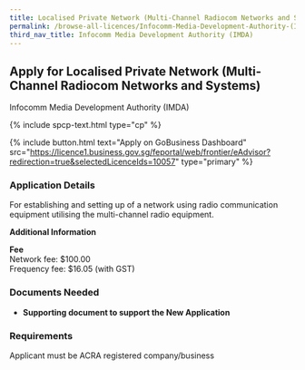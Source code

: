 ```yaml
---
title: Localised Private Network (Multi-Channel Radiocom Networks and Systems)
permalink: /browse-all-licences/Infocomm-Media-Development-Authority-(IMDA)/Localised-Private-Network-(Multi-Channel-Radiocom-Networks-and-Systems)
third_nav_title: Infocomm Media Development Authority (IMDA)
---
```


## Apply for Localised Private Network (Multi-Channel Radiocom Networks and Systems)

Infocomm Media Development Authority (IMDA)

{% include spcp-text.html type="cp" %}

{% include button.html text="Apply on GoBusiness Dashboard" src="https://licence1.business.gov.sg/feportal/web/frontier/eAdvisor?redirection=true&selectedLicenceIds=10057" type="primary" %}

### Application Details

<p>For establishing and setting up of a network using radio communication equipment utilising the multi-channel radio equipment.</p>

**Additional Information**

<p><strong>Fee</strong><br />Network fee: $100.00<br />Frequency fee: $16.05 (with GST)</p>

### Documents Needed

<ul>
 <li><strong>Supporting document to support the New Application</strong></li>
 </ul>

### Requirements

Applicant must be ACRA registered company/business

